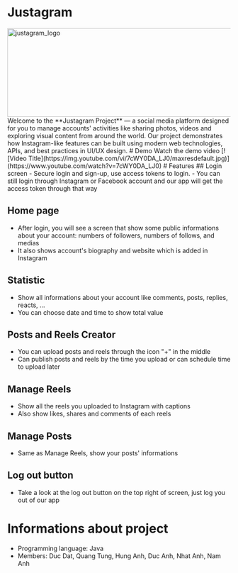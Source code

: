 # Justagram
 <img width="600" height="200" alt="justagram_logo" src="https://github.com/user-attachments/assets/787be030-9b10-4e98-881f-601af23b3d2b" />
 Welcome to the **Justagram Project** — a social media platform designed for you to manage accounts' activities like sharing photos, videos and exploring visual content from around the world.
Our project demonstrates how Instagram-like features can be built using modern web technologies, APIs, and best practices in UI/UX design.
# Demo
Watch the demo video
[![Video Title](https://img.youtube.com/vi/7cWY0DA_LJ0/maxresdefault.jpg)](https://www.youtube.com/watch?v=7cWY0DA_LJ0)
# Features
## Login screen
- Secure login and sign-up, use access tokens to login.
- You can still login through Instagram or Facebook account and our app will get the access token through that way

## Home page
- After login, you will see a screen that show some public informations about your account: numbers of followers, numbers of follows, and medias
- It also shows account's biography and website which is added in Instagram

## Statistic
- Show all informations about your account like comments,  posts, replies, reacts, ...
- You can choose date and time to show total value

## Posts and Reels Creator
- You can upload posts and reels through the icon "+" in the middle
- Can publish posts and reels by the time you upload or can schedule time to upload later

## Manage Reels
- Show all the reels you uploaded to Instagram with captions
- Also show likes, shares and comments of each reels

## Manage Posts
- Same as Manage Reels, show your posts' informations

## Log out button
- Take a look at the log out button on the top right of screen, just log you out of our app

# Informations about project
- Programming language: Java
- Members: Duc Dat, Quang Tung, Hung Anh, Duc Anh, Nhat Anh, Nam Anh

